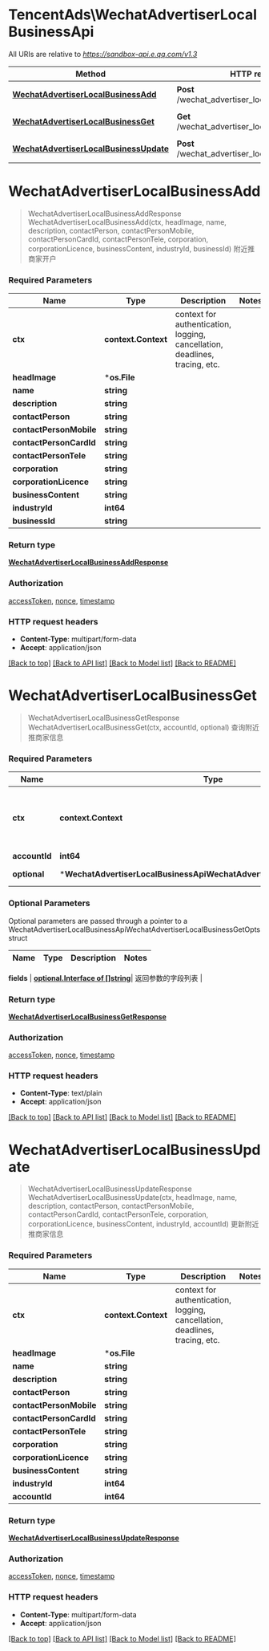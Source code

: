 # TencentAds\WechatAdvertiserLocalBusinessApi

All URIs are relative to *https://sandbox-api.e.qq.com/v1.3*

Method | HTTP request | Description
------------- | ------------- | -------------
[**WechatAdvertiserLocalBusinessAdd**](WechatAdvertiserLocalBusinessApi.md#WechatAdvertiserLocalBusinessAdd) | **Post** /wechat_advertiser_local_business/add | 附近推商家开户
[**WechatAdvertiserLocalBusinessGet**](WechatAdvertiserLocalBusinessApi.md#WechatAdvertiserLocalBusinessGet) | **Get** /wechat_advertiser_local_business/get | 查询附近推商家信息
[**WechatAdvertiserLocalBusinessUpdate**](WechatAdvertiserLocalBusinessApi.md#WechatAdvertiserLocalBusinessUpdate) | **Post** /wechat_advertiser_local_business/update | 更新附近推商家信息


# **WechatAdvertiserLocalBusinessAdd**
> WechatAdvertiserLocalBusinessAddResponse WechatAdvertiserLocalBusinessAdd(ctx, headImage, name, description, contactPerson, contactPersonMobile, contactPersonCardId, contactPersonTele, corporation, corporationLicence, businessContent, industryId, businessId)
附近推商家开户

### Required Parameters

Name | Type | Description  | Notes
------------- | ------------- | ------------- | -------------
 **ctx** | **context.Context** | context for authentication, logging, cancellation, deadlines, tracing, etc.
  **headImage** | ***os.File**|  | 
  **name** | **string**|  | 
  **description** | **string**|  | 
  **contactPerson** | **string**|  | 
  **contactPersonMobile** | **string**|  | 
  **contactPersonCardId** | **string**|  | 
  **contactPersonTele** | **string**|  | 
  **corporation** | **string**|  | 
  **corporationLicence** | **string**|  | 
  **businessContent** | **string**|  | 
  **industryId** | **int64**|  | 
  **businessId** | **string**|  | 

### Return type

[**WechatAdvertiserLocalBusinessAddResponse**](WechatAdvertiserLocalBusinessAddResponse.md)

### Authorization

[accessToken](../README.md#accessToken), [nonce](../README.md#nonce), [timestamp](../README.md#timestamp)

### HTTP request headers

 - **Content-Type**: multipart/form-data
 - **Accept**: application/json

[[Back to top]](#) [[Back to API list]](../README.md#documentation-for-api-endpoints) [[Back to Model list]](../README.md#documentation-for-models) [[Back to README]](../README.md)

# **WechatAdvertiserLocalBusinessGet**
> WechatAdvertiserLocalBusinessGetResponse WechatAdvertiserLocalBusinessGet(ctx, accountId, optional)
查询附近推商家信息

### Required Parameters

Name | Type | Description  | Notes
------------- | ------------- | ------------- | -------------
 **ctx** | **context.Context** | context for authentication, logging, cancellation, deadlines, tracing, etc.
  **accountId** | **int64**|  | 
 **optional** | ***WechatAdvertiserLocalBusinessApiWechatAdvertiserLocalBusinessGetOpts** | optional parameters | nil if no parameters

### Optional Parameters
Optional parameters are passed through a pointer to a WechatAdvertiserLocalBusinessApiWechatAdvertiserLocalBusinessGetOpts struct

Name | Type | Description  | Notes
------------- | ------------- | ------------- | -------------

 **fields** | [**optional.Interface of []string**](string.md)| 返回参数的字段列表 | 

### Return type

[**WechatAdvertiserLocalBusinessGetResponse**](WechatAdvertiserLocalBusinessGetResponse.md)

### Authorization

[accessToken](../README.md#accessToken), [nonce](../README.md#nonce), [timestamp](../README.md#timestamp)

### HTTP request headers

 - **Content-Type**: text/plain
 - **Accept**: application/json

[[Back to top]](#) [[Back to API list]](../README.md#documentation-for-api-endpoints) [[Back to Model list]](../README.md#documentation-for-models) [[Back to README]](../README.md)

# **WechatAdvertiserLocalBusinessUpdate**
> WechatAdvertiserLocalBusinessUpdateResponse WechatAdvertiserLocalBusinessUpdate(ctx, headImage, name, description, contactPerson, contactPersonMobile, contactPersonCardId, contactPersonTele, corporation, corporationLicence, businessContent, industryId, accountId)
更新附近推商家信息

### Required Parameters

Name | Type | Description  | Notes
------------- | ------------- | ------------- | -------------
 **ctx** | **context.Context** | context for authentication, logging, cancellation, deadlines, tracing, etc.
  **headImage** | ***os.File**|  | 
  **name** | **string**|  | 
  **description** | **string**|  | 
  **contactPerson** | **string**|  | 
  **contactPersonMobile** | **string**|  | 
  **contactPersonCardId** | **string**|  | 
  **contactPersonTele** | **string**|  | 
  **corporation** | **string**|  | 
  **corporationLicence** | **string**|  | 
  **businessContent** | **string**|  | 
  **industryId** | **int64**|  | 
  **accountId** | **int64**|  | 

### Return type

[**WechatAdvertiserLocalBusinessUpdateResponse**](WechatAdvertiserLocalBusinessUpdateResponse.md)

### Authorization

[accessToken](../README.md#accessToken), [nonce](../README.md#nonce), [timestamp](../README.md#timestamp)

### HTTP request headers

 - **Content-Type**: multipart/form-data
 - **Accept**: application/json

[[Back to top]](#) [[Back to API list]](../README.md#documentation-for-api-endpoints) [[Back to Model list]](../README.md#documentation-for-models) [[Back to README]](../README.md)


